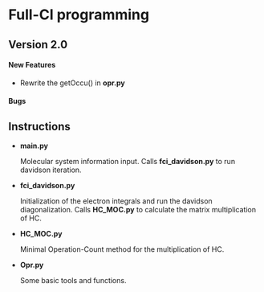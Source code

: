 Full-CI programming
=====================

Version 2.0
-----------

#### New Features

- Rewrite the getOccu() in **opr.py**

#### Bugs

Instructions
-----------

- **main.py**

    Molecular system information input. Calls **fci_davidson.py** to run davidson iteration.

- **fci_davidson.py**

    Initialization of the electron integrals and run the davidson diagonalization. Calls **HC_MOC.py** to calculate the matrix multiplication of HC.

- **HC_MOC.py**

    Minimal Operation-Count method for the multiplication of HC.

- **Opr.py**

    Some basic tools and functions.

